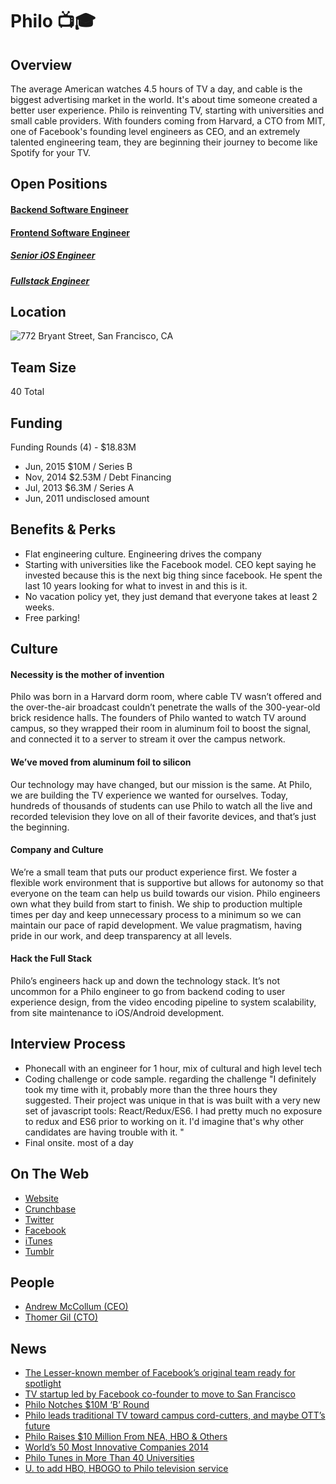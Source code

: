 # Philo 📺🎓

## Overview
The average American watches 4.5 hours of TV a day, and cable is the biggest advertising market in the world. It's about time someone created a better user experience. Philo is reinventing TV, starting with universities and small cable providers. With founders coming from Harvard, a CTO from MIT, one of Facebook's founding level engineers as CEO, and an extremely talented engineering team, they are beginning their journey to become like Spotify for your TV.

## Open Positions
#### [Backend Software Engineer](https://github.com/the31337/jobs/blob/master/philo/back-end-software-engineer.md)
#### [Frontend Software Engineer](https://github.com/the31337/jobs/blob/master/philo/front-end-software-engineer.md)
##### [Senior iOS Engineer](https://github.com/the31337/jobs/blob/master/philo/senior-ios-engineer.md)
##### [Fullstack Engineer](https://github.com/the31337/jobs/blob/master/philo/fullstack-engineer.md)

## Location
![772 Bryant Street, San Francisco, CA](http://maps.googleapis.com/maps/api/staticmap?center=772+Bryant+Street,+San+Francisco,+CA&zoom=13&scale=false&size=600x300&maptype=roadmap&format=png&visual_refresh=true&markers=size:mid%7Ccolor:0xff0000%7Clabel:1%7C772+Bryant+Street,+San+Francisco,+CA)  

## Team Size
40 Total

## Funding
Funding Rounds (4) - $18.83M
+ Jun, 2015	$10M / Series B  
+ Nov, 2014	$2.53M / Debt Financing	  
+ Jul, 2013	$6.3M / Series A  
+ Jun, 2011	undisclosed amount  

## Benefits & Perks
+ Flat engineering culture. Engineering drives the company
+ Starting with universities like the Facebook model. CEO kept saying he invested because this is the next big thing since facebook. He spent the last 10 years looking for what to invest in and this is it.
+ No vacation policy yet, they just demand that everyone takes at least 2 weeks.
+ Free parking!

## Culture
#### Necessity is the mother of invention
Philo was born in a Harvard dorm room, where cable TV wasn’t offered and the over-the-air broadcast couldn’t penetrate the walls of the 300-year-old brick residence halls. The founders of Philo wanted to watch TV around campus, so they wrapped their room in aluminum foil to boost the signal, and connected it to a server to stream it over the campus network.

#### We’ve moved from aluminum foil to silicon
Our technology may have changed, but our mission is the same. At Philo, we are building the TV experience we wanted for ourselves. Today, hundreds of thousands of students can use Philo to watch all the live and recorded television they love on all of their favorite devices, and that’s just the beginning.

#### Company and Culture
We’re a small team that puts our product experience first. We foster a flexible work environment that is supportive but allows for autonomy so that everyone on the team can help us build towards our vision. Philo engineers own what they build from start to finish. We ship to production multiple times per day and keep unnecessary process to a minimum so we can maintain our pace of rapid development. We value pragmatism, having pride in our work, and deep transparency at all levels.

#### Hack the Full Stack
Philo’s engineers hack up and down the technology stack. It’s not uncommon for a Philo engineer to go from backend coding to user experience design, from the video encoding pipeline to system scalability, from site maintenance to iOS/Android development.

## Interview Process
+ Phonecall with an engineer for 1 hour, mix of cultural and high level tech
+ Coding challenge or code sample. regarding the challenge "I definitely took my time with it, probably more than the three hours they suggested. Their project was unique in that is was built with a very new set of javascript tools: React/Redux/ES6. I had pretty much no exposure to redux and ES6 prior to working on it. I'd imagine that's why other candidates are having trouble with it. "
+ Final onsite. most of a day

## On The Web
+ [Website](https://www.crunchbase.com/organization/philo)  
+ [Crunchbase](https://www.crunchbase.com/organization/philo)
+ [Twitter](https://twitter.com/letsrabbit)  
+ [Facebook](https://www.facebook.com/letsrabbit/)  
+ [iTunes](https://itunes.apple.com/app/apple-store/id1034629715?mt=8)  
+ [Tumblr](http://letsrabbit.tumblr.com/)  

## People
+ [Andrew McCollum (CEO)](https://www.linkedin.com/in/andrew-mccollum-a81a69)
+ [Thomer Gil (CTO)](https://www.linkedin.com/in/thomer-gil-5507273a)

## News
+ [The Lesser-known member of Facebook’s original team ready for spotlight](http://mashable.com/2015/02/04/andrew-mccollum-facebook/)
+ [TV startup led by Facebook co-founder to move to San Francisco](http://www.bizjournals.com/boston/blog/startups/2015/06/tv-startup-led-by-facebook-co-founder-to-move-to.html)
+ [Philo Notches $10M ‘B’ Round](http://www.multichannel.com/news/next-tv/philo-notches-10m-b-round/391376)
+ [Philo leads traditional TV toward campus cord-cutters, and maybe OTT’s future](http://www.fierceonlinevideo.com/story/philo-leads-traditional-tv-toward-campus-cord-cutters-and-maybe-otts-future/2015-06-16?utm_medium=nl&utm_source=internal)
+ [Philo Raises $10 Million From NEA, HBO & Others](https://techcrunch.com/2015/06/15/philo-raises-10-million-from-nea-hbo-others-for-its-on-campus-internet-tv-service/)
+ [World’s 50 Most Innovative Companies 2014](http://www.fastcompany.com/most-innovative-companies/2014/philo)
+ [Philo Tunes in More Than 40 Universities](http://www.multichannel.com/news/content/philo-tunes-more-40-universities/393636)
+ [U. to add HBO, HBOGO to Philo television service](http://www.browndailyherald.com/2016/12/08/u-to-add-hbo-hbogo-to-philo-television-service/)
